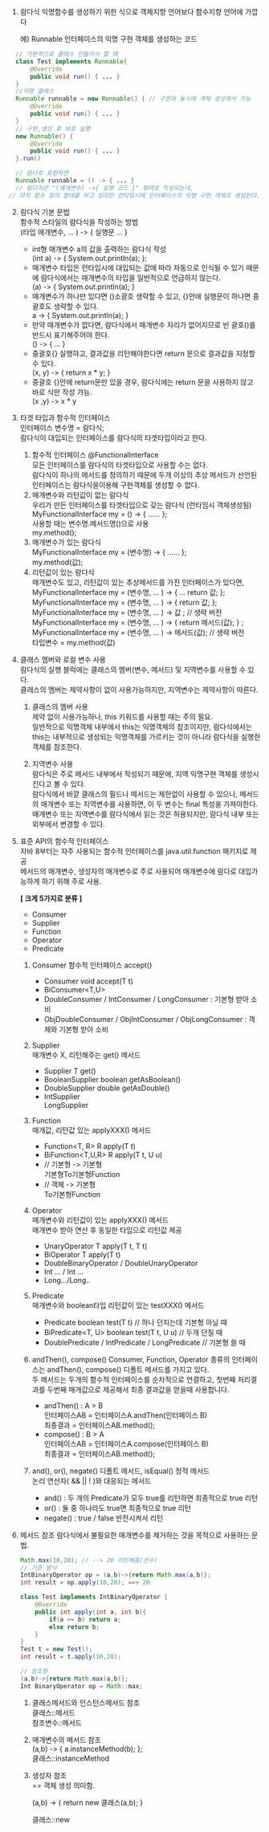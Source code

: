 1. 람다식
	익명함수를 생성하기 위한 식으로 객체지향 언어보다 함수지향 언어에 가깝다  

	예) Runnable 인터페이스의 익명 구현 객체를 생성하는 코드  
  ```java
	// 기본적으로 클래스 만들어서 할 때  
	class Test implements Runnable{
		@Override
		public void run() { ... }
	}
	//익명 클래스
	Runnable runnable = new Runnable() { // 구현과 동시에 객체 생성해서 가능
		@Override
		public void run() { ... }
	}
	// 구현,생성 후 바로 실행
	new Runnable() {
		@Override
		public void run() { ... }
	}.run()

	// 람다로 표현하면
	Runnable runnable = () -> { ... }
	// 람다식은 "(매개변수) ->{ 실행 코드 }" 형태로 작성되는데, 
  // 마치 함수 정의 형태를 띄고 있지만 런타임시에 인터페이스의 익명 구현 객체로 생성된다.
  ```
2. 람다식 기본 문법  
	함수적 스타일의 람다식을 작성하는 방법  
	(타입 매개변수, ... ) -> { 실행문 ... }  

	- int형 매개변수 a의 값을 출력하는 람다식 작성  
		(int a) -> { System.out.println(a); };  
	- 매개변수 타입은 런타임시에 대입되는 값에 따라 자동으로 인식될 수 있기 때문에 람다식에서는 매개변수의 타입을 일반적으로 언급하지 않는다.  
		(a) -> { System.out.println(a); }  
	- 매개변수가 하나만 있다면 ()소괄호 생략할 수 있고, {}안에 실행문이 하나면 중괄호도 생략할 수 있다.  
		a -> { System.out.println(a); }  
	- 만약 매개변수가 없다면, 람다식에서 매개변수 자리가 없어지므로 빈 괄호()를 반드시 표기해주어야 한다.  
		() -> { ... }  
	- 중괄호{} 실행햐고, 결과값을 리턴해야한다면 return 문으로 결과값을 지정할 수 있다.  
		(x, y) -> { return x * y; }  
	- 중괄호 {}안에 return문만 있을 경우, 람다식에는 return 문을 사용하지 않고 바로 식만 작성 가능.  
 		(x ,y) -> x * y  

3. 타겟 타입과 함수적 인터페이스  
	인터페이스 변수명 = 람다식;  
	람다식이 대입되는 인터페이스를 람다식의 타겟타입이라고 한다.  
	1) 함수적 인터페이스 @FunctionalInterface  
		모든 인터페이스를 람다식의 타겟타입으로 사용할 수는 없다.  
		람다식이 하나의 메서드를 정의하기 때문에 두개 이상의 추상 메서드가 선언된 인터페이스는 람다식을이용해 구현객체를 생성할 수 없다.  
	2) 매개변수와 리턴값이 없는 람다식  
		우리가 만든 인터페이스를 타겟타입으로 갖는 람다식 (런타임시 객체생성됨)  
		MyFunctionalInterface my = () -> { ...... };  
		사용할 때는 변수명.메서드명()으로 사용  
		my.method();  
	3) 매개변수가 있는 람다식  
		MyFunctionalInterface my = (변수명) -> { ...... };  
		my.method(값);  
	4) 리턴값이 있는 람다식  
		매개변수도 있고, 리턴값이 있는 추상메서드를 가진 인터페이스가 있다면,  
		MyFunctionalInterface my = (변수명, ... ) -> { ... return 값; };  
		MyFunctionalInterface my = (변수명, ... ) -> { return 값; };  
		MyFunctionalInterface my = (변수명, ... ) -> 값 ; // 생략 버전  
		MyFunctionalInterface my = (변수명, ... ) -> { return 메서드(값); } ;  
		MyFunctionalInterface my = (변수명, ... ) -> 메서드(값);  // 생략 버전  
		타입변수 = my.method(값)  
4. 클래스 멤버와 로컬 변수 사용  
	람다식의 실행 블럭에는 클래스의 멤버(변수, 메서드) 및 지역변수를 사용할 수 있다.  
	클래스의 멤버는 제약사항이 없이 사용가능하지만, 지역변수는 제약사항이 따른다.  
	
	1) 클래스의 멤버 사용  
		제약 없이 사용가능하나, this 키워드를 사용할 때는 주의 필요.  
		일반적으로 익명객체 내부에서 this는 익명객체의 참조이지만, 람다식에서는 this는 내부적으로 생성되는 익명객체를 가르키는 것이 아니라 람다식을 실행한 객체를 참조한다.  

	2) 지역변수 사용  
		람다식은 주로 메서드 내부에서 작성되기 때문에, 지역 익명구현 객체를 생성시킨다고 볼 수 있다.  
		람다식에서 바깥 클래스의 필드나 메서드는 제한없이 사용할 수 있으나, 메서드의 매개변수 또는 지역변수를 사용하면, 이 두 변수는 final 특성을 가져야한다.  
		매개변수 또는 지역변수를 람다식에서 읽는 것은 허용되지만, 람다식 내부 또는 외부에서 변경할 수 있다.  

5. 표준 API의 함수적 인터페이스  
	자바 8부터는 자주 사용되는 함수적 인터페이스를 java.util.function 패키지로 제공  
	메서드의 매개변수, 생성자의 매개변수로 주로 사용되어 매개변수에 람다로 대입가능하게 하기 위해 주로 사용.  

	**[ 크게 5가지로 분류 ]**
	- Consumer  
	- Supplier  
	- Function  
	- Operator  
	- Predicate  
	
	1) Consumer 함수적 인터페이스
		accept()  

		- Consumer<T> void accept(T t)  
		- BiConsumer<T,U>  
		- DoubleConsumer / IntConsumer / LongConsumer : 기본형 받아 소비  
		- ObjDoubleConsumer / ObjIntConsumer / ObjLongConsumer : 객체와 기본형 받아 소비  

	2) Supplier  
		매개변수 X, 리턴해주는 get() 메서드  
		
		- Supplier<T> T get()  
		- BooleanSupplier boolean getAsBoolean()  
		- DoubleSupplier double getAsDouble()  
		- IntSupplier  
		LongSupplier  

	3) Function  
		매개값, 리턴값 있는 applyXXX() 메서드  
		
		- Function<T, R> R apply(T t)  
		- BiFunction<T,U,R> R apply(T t, U u)  
		- // 기본형 -> 기본형  
			기본형To기본형Function  
		- // 객체 -> 기본형  
			To기본형Function  

	4) Operator  
		매개변수와 리턴값이 있는 applyXXX() 메서드  
		매개변수 받아 연산 후 동일한 타입으로 리턴값 제공  
	
		- UnaryOperator<T> T apply(T t, T t)  
		- BiOperator<T>	T apply(T t)  
		- DoubleBinaryOperator / DoubleUnaryOperator  
		- Int ... / Int ...  
		- Long.../Long..  

	5) Predicate  
		매개변수와 boolean타입 리턴값이 있는 testXXX() 메서드  
		
		- Predicate<T> boolean test(T t) // 하나 던지는데 기본형 아닐 때  
		- BiPredicate<T, U> boolean test(T t, U u) // 두개 던질 때  
		- DoublePredicate / IntPredicate / LongPredicate  // 기본형 쓸 때  

	6) andThen(), compose()
		Consumer, Function, Operator 종류의 인터페이스는 andThen(), compose() 디폴트 메서드를 가지고 있다.  
		두 메서드는 두개의 함수적 인터페이스를 순차적으로 연결하고, 첫번째 처리결과를 두번째 매개값으로 제공해서 최종 결과값을 얻을때 사용합니다.  
		- andThen() : A > B  
			인터페이스AB = 인터페이스A.andThen(인터페이스 B)  
			최종결과 = 인터페이스AB.method();  
		- compose() : B > A  
			인터페이스AB = 인터페이스A.compose(인터페이스 B)  
			최종결과 = 인터페이스AB.method();  
	
	7) and(), or(), negate() 디폴트 메서드, isEqual() 정적 메서드  
		논리 연산자( && || ! )와 대응되는 메서드  
		- and() : 두 개의 Predicate가 모두 true를 리턴하면 최종적으로 true 리턴  
		- or() : 둘 중 하나라도 true면 최종적으로 true 리턴  
		- negate() : true / false 반전시켜서 리턴  

6. 메서드 참조
	람다식에서 불필요한 매개변수를 제거하는 것을 목적으로 사용하는 문법.
	```java
	Math.max(10,20); // --> 20 리턴해줌(큰수)
	// 기존 방식 
	IntBinaryOperator op = (a,b)->{return Math.max(a,b)};
	int result = op.apply(10,20); ==> 20
	
	class Test implements IntBinaryOperator {
		@Override
		public int apply(int a, int b){
			if(a >= b) return a;
			else return b;
		}
	}
	Test t = new Test();
	int result = t.apply(10,20);

	// 참조형
	(a,b)->{return Math.max(a,b)};  
	Int BinaryOperator op = Math::max;  
	```
	1) 클래스메서드와 인스턴스메서드 참조  
		클래스::메서드  
		참조변수::메서드  
	
	2) 매개변수의 메서드 참조  
		(a,b)  -> { a.instanceMethod(b); };  
		클래스::instanceMethod  
	3) 생성자 참조  
		== 객체 생성 의미함.
		
		(a,b) -> { return new 클래스(a,b); }
		
		클래스::new
